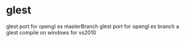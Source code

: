 # glest
glest port for opengl es 
masterBranch glest port for opengl es
branch a glest compile on windows for vs2010
